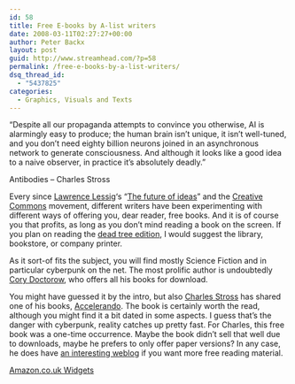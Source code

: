 ```yaml
---
id: 58
title: Free E-books by A-list writers
date: 2008-03-11T02:27:27+00:00
author: Peter Backx
layout: post
guid: http://www.streamhead.com/?p=58
permalink: /free-e-books-by-a-list-writers/
dsq_thread_id:
  - "5437825"
categories:
  - Graphics, Visuals and Texts
---
```

&#8220;Despite all our propaganda attempts to convince you otherwise, AI is alarmingly easy to produce; the human brain isn&#8217;t unique, it isn&#8217;t well-tuned, and you don&#8217;t need eighty billion neurons joined in an asynchronous network to generate consciousness. And although it looks like a good idea to a naive observer, in practice it&#8217;s absolutely deadly.&#8221;

Antibodies &#8211; Charles Stross

Every since [Lawrence Lessig](http://www.lessig.org/)&#8216;s &#8220;[The future of ideas](http://the-future-of-ideas.com/)&#8221; and the [Creative Commons](http://creativecommons.org/) movement, different writers have been experimenting with different ways of offering you, dear reader, free books. And it is of course you that profits, as long as you don&#8217;t mind reading a book on the screen. If you plan on reading the [dead tree edition](http://en.wikipedia.org/wiki/Dead_tree_edition), I would suggest the library, bookstore, or company printer.

As it sort-of fits the subject, you will find mostly Science Fiction and in particular cyberpunk on the net. The most prolific author is undoubtedly [Cory Doctorow](http://www.craphound.com/), who offers all his books for download.

You might have guessed it by the intro, but also [Charles Stross](http://en.wikipedia.org/wiki/Charles_Stross) has shared one of his books, [Accelerando](http://www.accelerando.org/). The book is certainly worth the read, although you might find it a bit dated in some aspects. I guess that&#8217;s the danger with cyberpunk, reality catches up pretty fast. For Charles, this free book was a one-time occurrence. Maybe the book didn&#8217;t sell that well due to downloads, maybe he prefers to only offer paper versions? In any case, he does have [an interesting weblog](http://www.antipope.org/charlie/blog-static/index.html) if you want more free reading material.

<noscript>
  <A href=&#8221;http://ws.amazon.co.uk/widgets/q?ServiceVersion=20070822&MarketPlace=GB&ID=V20070822%2FGB%2Fwatje-21%2F8003%2Fb0489eb2-e151-4be5-b6d2-94481d6bc03e&Operation=NoScript&#8221;>Amazon.co.uk Widgets</A>
</noscript>

<!-- AddThis Advanced Settings generic via filter on the_content -->

<!-- AddThis Share Buttons generic via filter on the_content -->